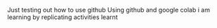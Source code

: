 Just testing out how to use github
Using github and google colab i am learning by replicating activities learnt
